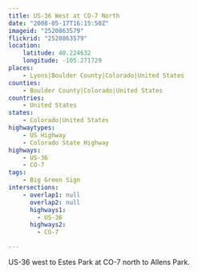 ```yaml
---
title: US-36 West at CO-7 North
date: "2008-05-17T16:15:50Z"
imageid: "2520863579"
flickrid: "2520863579"
location:
    latitude: 40.224632
    longitude: -105.271729
places:
    - Lyons|Boulder County|Colorado|United States
counties:
    - Boulder County|Colorado|United States
countries:
    - United States
states:
    - Colorado|United States
highwaytypes:
    - US Highway
    - Colorado State Highway
highways:
    - US-36
    - CO-7
tags:
    - Big Green Sign
intersections:
    - overlap1: null
      overlap2: null
      highways1:
        - US-36
      highways2:
        - CO-7

---
```

US-36 west to Estes Park at CO-7 north to Allens Park.